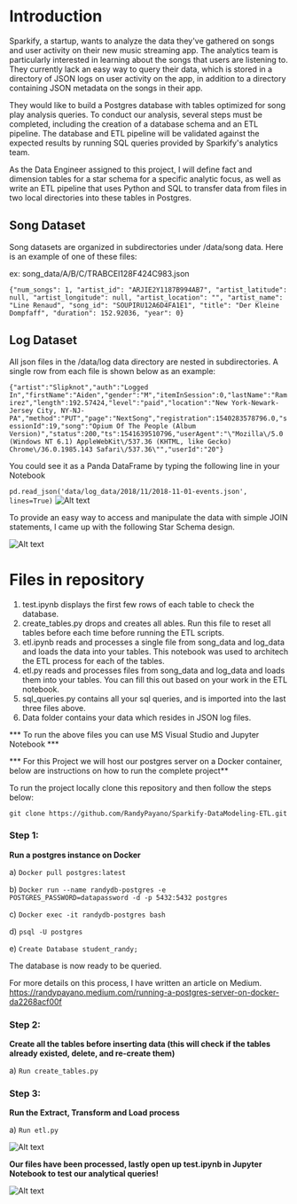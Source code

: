 <h1>Introduction</h1>

Sparkify, a startup, wants to analyze the data they've gathered on songs and user activity on their new music streaming app. The analytics team is particularly interested in learning about the songs that users are listening to. They currently lack an easy way to query their data, which is stored in a directory of JSON logs on user activity on the app,
in addition to a directory containing JSON metadata on the songs in their app.

They would like to build a Postgres database with tables optimized for song play analysis queries. To conduct our analysis, several steps must be completed, including the creation of a database schema and an ETL pipeline. The database and ETL pipeline will be validated against the expected results by running SQL queries provided by Sparkify's analytics team.

As the Data Engineer assigned to this project, I will define fact and dimension tables for a star schema for a specific analytic focus, as well as write an ETL pipeline that uses Python and SQL to transfer data from files in two local directories into these tables in Postgres.

<h2>Song Dataset</h2>

Song datasets are organized in subdirectories under /data/song data. Here is an example of one of these files:

ex: song_data/A/B/C/TRABCEI128F424C983.json

```{"num_songs": 1, "artist_id": "ARJIE2Y1187B994AB7", "artist_latitude": null, "artist_longitude": null, "artist_location": "", "artist_name": "Line Renaud", "song_id": "SOUPIRU12A6D4FA1E1", "title": "Der Kleine Dompfaff", "duration": 152.92036, "year": 0}```

<h2>Log Dataset</h2>
All json files in the /data/log data directory are nested in subdirectories. A single row from each file is shown below as an example:

```{"artist":"Slipknot","auth":"Logged In","firstName":"Aiden","gender":"M","itemInSession":0,"lastName":"Ramirez","length":192.57424,"level":"paid","location":"New York-Newark-Jersey City, NY-NJ-PA","method":"PUT","page":"NextSong","registration":1540283578796.0,"sessionId":19,"song":"Opium Of The People (Album Version)","status":200,"ts":1541639510796,"userAgent":"\"Mozilla\/5.0 (Windows NT 6.1) AppleWebKit\/537.36 (KHTML, like Gecko) Chrome\/36.0.1985.143 Safari\/537.36\"","userId":"20"}```

You could see it as a Panda DataFrame by typing the following line in your Notebook 

```pd.read_json('data/log_data/2018/11/2018-11-01-events.json', lines=True)```
![Alt text](img/log-data.png?raw=true "Log data Dataframe")

To provide an easy way to access and manipulate the data with simple JOIN statements, I came up with the following Star Schema design. 

![Alt text](img/star-schema.jpg?raw=true "star schema")


<h1>Files in repository</h1>

1) test.ipynb displays the first few rows of each table to check the database.
2) create_tables.py drops and creates all ables. Run this file to reset all tables before each time before running the ETL scripts.
3) etl.ipynb reads and processes a single file from song_data and log_data and loads the data into your tables. This notebook was used to architech the ETL process for each of the tables.
4) etl.py reads and processes files from song_data and log_data and loads them into your tables. You can fill this out based on your work in the ETL notebook.
5) sql_queries.py contains all your sql queries, and is imported into the last three files above.
6) Data folder contains your data which resides in JSON log files. 



*** To run the above files you can use MS Visual Studio and Jupyter Notebook ***

*** For this Project we will host our postgres server on a Docker container, below are instructions on how to run the complete project**


To run the project locally clone this repository and then follow the steps below:

```git clone https://github.com/RandyPayano/Sparkify-DataModeling-ETL.git```

<h3>Step 1:</h3>

<b>Run a postgres instance on Docker</b>

a) ```Docker pull postgres:latest```

b) ```Docker run --name randydb-postgres -e POSTGRES_PASSWORD=datapassword -d -p 5432:5432 postgres```

c) ```Docker exec -it randydb-postgres bash```

d) ```psql -U postgres```

e) ```Create Database student_randy;```

The database is now ready to be queried.

For more details on this process, I have written an article on Medium. 
https://randypayano.medium.com/running-a-postgres-server-on-docker-da2268acf00f

<h3>Step 2:</h3>

<b>Create all the tables before inserting data (this will check if the tables already existed, delete, and re-create them)</b>

a) ```Run create_tables.py```

<h3>Step 3:</h3> 

<b>Run the Extract, Transform and Load process</b>

a) ```Run etl.py```

![Alt text](img/processed.jpg?raw=true "Files processed")

<b>Our files have been processed, lastly open up test.ipynb in Jupyter Notebook to test our analytical queries! </b>

![Alt text](img/testing_dataset.jpg?raw=true "Testing our database")